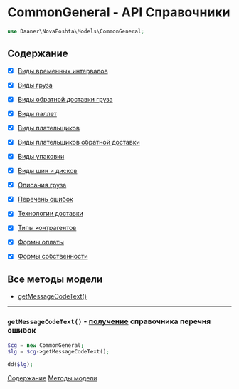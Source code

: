 # CommonGeneral - API Справочники
```php
use Daaner\NovaPoshta\Models\CommonGeneral;
```
<a name="content"></a>
## Содержание
- [x] [Виды временных интервалов](Common.md#getTimeIntervals)
- [x] [Виды груза](Common.md#getCargoTypes)
- [x] [Виды обратной доставки груза](Common.md#getBackwardDeliveryCargoTypes)
- [x] [Виды паллет](Common.md#getPalletsList)
- [x] [Виды плательщиков](Common.md#getTypesOfPayers)
- [x] [Виды плательщиков обратной доставки](Common.md#getTypesOfPayersForRedelivery)
- [x] [Виды упаковки](Common.md#getPackList)
- [x] [Виды шин и дисков](Common.md#getTiresWheelsList)
- [x] [Описания груза](Common.md#getCargoDescriptionList)
- [x] [Перечень ошибок](CommonGeneral.md#getMessageCodeText)
- [x] [Технологии доставки](Common.md#getServiceTypes)
- [x] [Типы контрагентов](Common.md#getTypesOfCounterparties)
- [x] [Формы оплаты](Common.md#getPaymentForms)
- [x] [Формы собственности](Common.md#getOwnershipFormsList)


<a name="content-method"></a>
## Все методы модели
- [getMessageCodeText()](#getMessageCodeText)


---

<a name="getMessageCodeText"></a>
### `getMessageCodeText()` - [получение](https://devcenter.novaposhta.ua/docs/services/55702570a0fe4f0cf4fc53ed/operations/58f0730deea270153c8be3cd) справочника перечня ошибок
```php
$cg = new CommonGeneral;
$lg = $cg->getMessageCodeText();

dd($lg);
```
[Содержание](#content) [Методы модели](#content-method)

